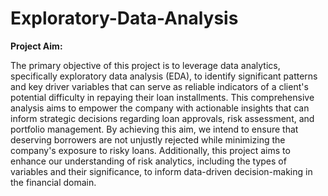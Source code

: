 # Exploratory-Data-Analysis

**Project Aim:**

The primary objective of this project is to leverage data analytics, specifically exploratory data analysis (EDA), to identify significant patterns and key driver variables that can serve as reliable indicators of a client's potential difficulty in repaying their loan installments. This comprehensive analysis aims to empower the company with actionable insights that can inform strategic decisions regarding loan approvals, risk assessment, and portfolio management. By achieving this aim, we intend to ensure that deserving borrowers are not unjustly rejected while minimizing the company's exposure to risky loans. Additionally, this project aims to enhance our understanding of risk analytics, including the types of variables and their significance, to inform data-driven decision-making in the financial domain.
